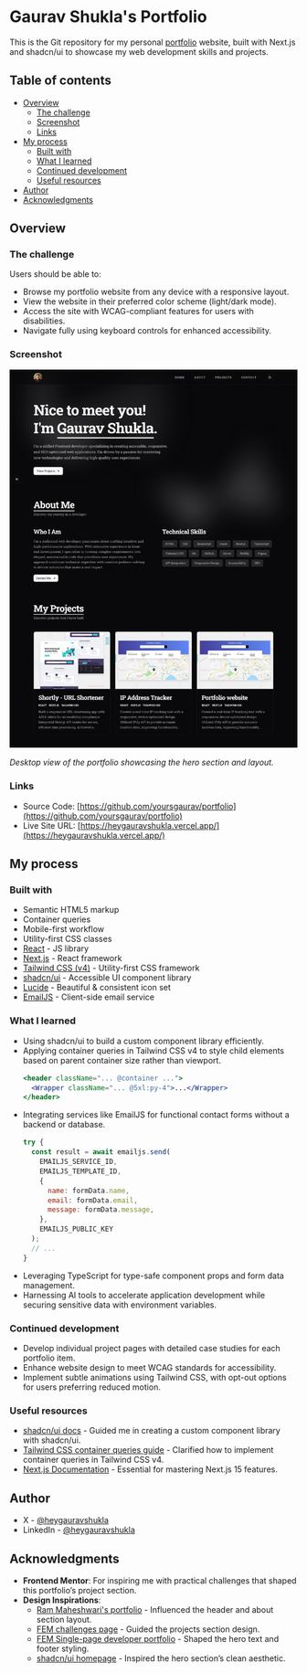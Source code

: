 # Gaurav Shukla's Portfolio

This is the Git repository for my personal [portfolio](https://heygauravshukla.vercel.app/) website, built with Next.js and shadcn/ui to showcase my web development skills and projects.

## Table of contents

- [Overview](#overview)
  - [The challenge](#the-challenge)
  - [Screenshot](#screenshot)
  - [Links](#links)
- [My process](#my-process)
  - [Built with](#built-with)
  - [What I learned](#what-i-learned)
  - [Continued development](#continued-development)
  - [Useful resources](#useful-resources)
- [Author](#author)
- [Acknowledgments](#acknowledgments)

## Overview

### The challenge

Users should be able to:

- Browse my portfolio website from any device with a responsive layout.
- View the website in their preferred color scheme (light/dark mode).
- Access the site with WCAG-compliant features for users with disabilities.
- Navigate fully using keyboard controls for enhanced accessibility.

### Screenshot

![Portfolio Desktop Preview](./public/projects/portfolio/desktop-preview.png)

_Desktop view of the portfolio showcasing the hero section and layout._

### Links

- Source Code: [https://github.com/yoursgaurav/portfolio](https://github.com/yoursgaurav/portfolio)
- Live Site URL: [https://heygauravshukla.vercel.app/](https://heygauravshukla.vercel.app/)

## My process

### Built with

- Semantic HTML5 markup
- Container queries
- Mobile-first workflow
- Utility-first CSS classes
- [React](https://reactjs.org/) - JS library
- [Next.js](https://nextjs.org/) - React framework
- [Tailwind CSS (v4)](https://tailwindcss.com/) - Utility-first CSS framework
- [shadcn/ui](https://ui.shadcn.com/) - Accessible UI component library
- [Lucide](https://lucide.dev/) - Beautiful & consistent icon set
- [EmailJS](https://www.emailjs.com/) - Client-side email service

### What I learned

- Using shadcn/ui to build a custom component library efficiently.
- Applying container queries in Tailwind CSS v4 to style child elements based on parent container size rather than viewport.
  ```jsx
  <header className="... @container ...">
    <Wrapper className="... @5xl:py-4">...</Wrapper>
  </header>
  ```
- Integrating services like EmailJS for functional contact forms without a backend or database.
  ```jsx
  try {
    const result = await emailjs.send(
      EMAILJS_SERVICE_ID,
      EMAILJS_TEMPLATE_ID,
      {
        name: formData.name,
        email: formData.email,
        message: formData.message,
      },
      EMAILJS_PUBLIC_KEY
    );
    // ...
  }
  ```
- Leveraging TypeScript for type-safe component props and form data management.
- Harnessing AI tools to accelerate application development while securing sensitive data with environment variables.

### Continued development

- Develop individual project pages with detailed case studies for each portfolio item.
- Enhance website design to meet WCAG standards for accessibility.
- Implement subtle animations using Tailwind CSS, with opt-out options for users preferring reduced motion.

### Useful resources

- [shadcn/ui docs](https://ui.shadcn.com/) - Guided me in creating a custom component library with shadcn/ui.
- [Tailwind CSS container queries guide](https://tailwindcss.com/docs/upgrade-guide#container-configuration) - Clarified how to implement container queries in Tailwind CSS v4.
- [Next.js Documentation](https://nextjs.org/docs) - Essential for mastering Next.js 15 features.

## Author

- X - [@heygauravshukla](https://www.x.com/heygauravshukla)
- LinkedIn - [@heygauravshukla](https://www.linkedin.com/in/heygauravshukla)

## Acknowledgments

- **Frontend Mentor**: For inspiring me with practical challenges that shaped this portfolio’s project section.
- **Design Inspirations**:
  - [Ram Maheshwari's portfolio](https://www.rammaheshwari.com/) - Influenced the header and about section layout.
  - [FEM challenges page](https://www.frontendmentor.io/challenges) - Guided the projects section design.
  - [FEM Single-page developer portfolio](https://www.frontendmentor.io/challenges/singlepage-developer-portfolio-bBVj2ZPi-x) - Shaped the hero text and footer styling.
  - [shadcn/ui homepage](https://ui.shadcn.com/) - Inspired the hero section’s clean aesthetic.
